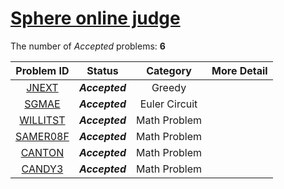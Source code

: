 [Sphere online judge](http://www.spoj.com/)
===========================================

The number of *Accepted* problems: **6**


| Problem ID | Status | Category | More Detail |
|:----------:|:------:|:--------:|:---------:|
| [JNEXT](http://www.spoj.com/problems/JNEXT/) | **_Accepted_** | Greedy |  |
| [SGMAE](http://www.spoj.com/problems/SGAME/) | **_Accepted_** | Euler Circuit |  |
| [WILLITST](http://www.spoj.com/problems/WILLITST/) | **_Accepted_** | Math Problem |  |
| [SAMER08F](http://www.spoj.com/problems/SAMER08F/) | **_Accepted_** | Math Problem |  |
| [CANTON](http://www.spoj.com/problems/CANTON/) | **_Accepted_** | Math Problem |  |
| [CANDY3](http://www.spoj.com/problems/CANDY3/) | **_Accepted_** | Math Problem |  |
